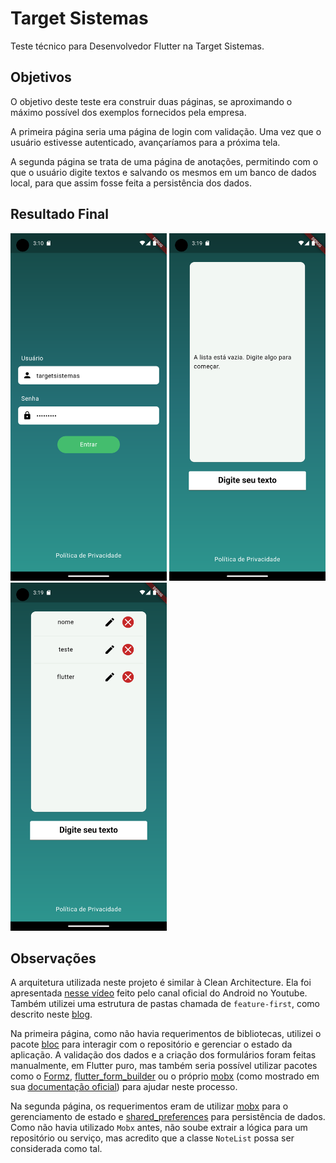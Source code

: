 # Target Sistemas

Teste técnico para Desenvolvedor Flutter na Target Sistemas.

## Objetivos
O objetivo deste teste era construir duas páginas, se aproximando o máximo possível dos exemplos fornecidos pela empresa.

A primeira página seria uma página de login com validação. Uma vez que o usuário estivesse autenticado, avançaríamos para a próxima tela.

A segunda página se trata de uma página de anotações, permitindo com o que o usuário digite textos e salvando os mesmos em um banco de dados local, para que assim fosse feita a persistência dos dados.

## Resultado Final
<img src="github/screenshots/login_page.png" alt="Página de login" width="250"/>
<img src="github/screenshots/notes_page_empty.png" alt="Página de login" width="250"/>
<img src="github/screenshots/notes_page_with_notes.png" alt="Página de login" width="250"/>

## Observações
A arquitetura utilizada neste projeto é similar à Clean Architecture. Ela foi apresentada [nesse vídeo](https://youtu.be/qX6zmKY4KP0) feito pelo canal oficial do Android no Youtube. Também utilizei uma estrutura de pastas chamada de `feature-first`, como descrito neste [blog](https://codewithandrea.com/articles/flutter-project-structure/).

Na primeira página, como não havia requerimentos de bibliotecas, utilizei o pacote [bloc](https://bloclibrary.dev/#/) para interagir com o repositório e gerenciar o estado da aplicação. A validação dos dados e a criação dos formulários foram feitas manualmente, em Flutter puro, mas também seria possível utilizar pacotes como o [Formz](https://pub.dev/packages/formz), [flutter_form_builder](https://pub.dev/packages/flutter_form_builder) ou o próprio [mobx](https://pub.dev/packages/mobx) (como mostrado em sua [documentação oficial](https://mobx.netlify.app/examples/form)) para ajudar neste processo.

Na segunda página, os requerimentos eram de utilizar [mobx](https://pub.dev/packages/mobx) para o gerenciamento de estado e [shared_preferences](https://pub.dev/packages/shared_preferences) para persistência de dados. Como não havia utilizado `Mobx` antes, não soube extrair a lógica para um repositório ou serviço, mas acredito que a classe `NoteList` possa ser considerada como tal.

